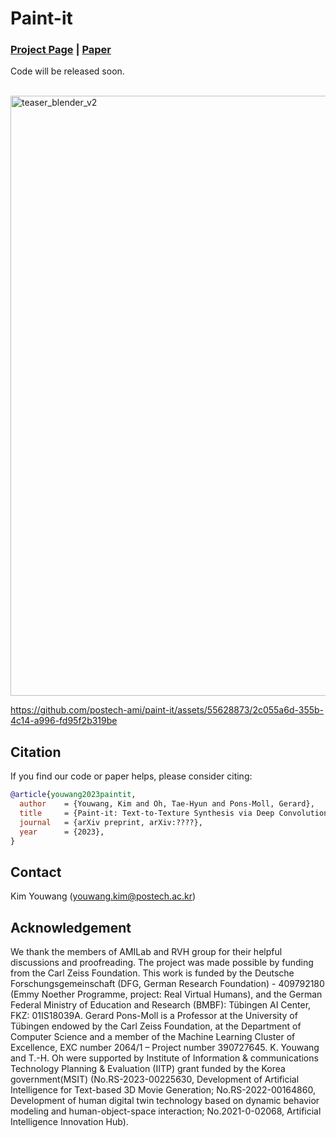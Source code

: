 # Paint-it
### [Project Page](https://kim-youwang.github.io/paint-it) | [Paper](https://arxiv.org/abs/2312.11360)
Code will be released soon.<br><br>

<img width="960" alt="teaser_blender_v2" src="https://github.com/postech-ami/paint-it/assets/55628873/58b49435-dc2b-4c97-9245-4b1ba14cb9ee">

https://github.com/postech-ami/paint-it/assets/55628873/2c055a6d-355b-4c14-a996-fd95f2b319be




## Citation
If you find our code or paper helps, please consider citing:
````BibTeX
@article{youwang2023paintit,
  author    = {Youwang, Kim and Oh, Tae-Hyun and Pons-Moll, Gerard},
  title     = {Paint-it: Text-to-Texture Synthesis via Deep Convolutional Texture Map Optimization and Physically-Based Rendering},
  journal   = {arXiv preprint, arXiv:????},
  year      = {2023},
}
````


## Contact
Kim Youwang (youwang.kim@postech.ac.kr)


## Acknowledgement
We thank the members of AMILab and RVH group for their helpful discussions and proofreading. 
The project was made possible by funding from the Carl Zeiss Foundation. This work is funded by the Deutsche Forschungsgemeinschaft (DFG, German Research Foundation) - 409792180 (Emmy Noether Programme, project: Real Virtual Humans), and the German Federal Ministry of Education and Research (BMBF): Tübingen AI Center, FKZ: 01IS18039A. Gerard Pons-Moll is a Professor at the University of Tübingen endowed by the Carl Zeiss Foundation, at the Department of Computer Science and a member of the Machine Learning Cluster of Excellence, EXC number 2064/1 – Project number 390727645. K. Youwang and T.-H. Oh were supported by Institute of Information & communications Technology Planning & Evaluation (IITP) grant funded by the Korea government(MSIT) (No.RS-2023-00225630, Development of Artificial Intelligence for Text-based 3D Movie Generation; No.RS-2022-00164860, Development of human digital twin technology based on dynamic behavior modeling and human-object-space interaction; No.2021-0-02068, Artificial Intelligence Innovation Hub).


